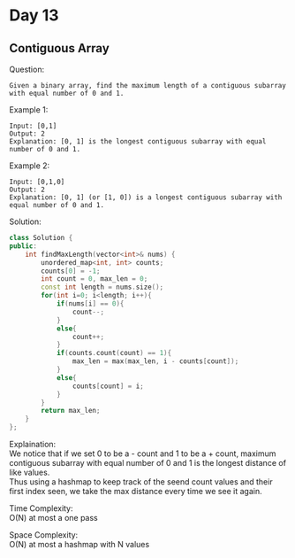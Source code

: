 # Day 13

## Contiguous Array

Question:  
```
Given a binary array, find the maximum length of a contiguous subarray with equal number of 0 and 1.
```

Example 1:  
```
Input: [0,1]
Output: 2
Explanation: [0, 1] is the longest contiguous subarray with equal number of 0 and 1.
```

Example 2:  
```
Input: [0,1,0]
Output: 2
Explanation: [0, 1] (or [1, 0]) is a longest contiguous subarray with equal number of 0 and 1.
```

Solution: 

```cpp
class Solution {
public:
    int findMaxLength(vector<int>& nums) {
        unordered_map<int, int> counts;
        counts[0] = -1;
        int count = 0, max_len = 0;
        const int length = nums.size();
        for(int i=0; i<length; i++){
            if(nums[i] == 0){
                count--;
            }
            else{
                count++;
            }
            if(counts.count(count) == 1){
                max_len = max(max_len, i - counts[count]);
            }
            else{
                counts[count] = i;
            }
        }
        return max_len;
    }
};
```

Explaination:  
We notice that if we set 0 to be a - count and 1 to be a + count, maximum contiguous subarray with equal number of 0 and 1 is the longest distance of like values.  
Thus using a hashmap to keep track of the seend count values and their first index seen, we take the max distance every time we see it again.  

Time Complexity:  
O(N) at most a one pass

Space Complexity:  
O(N) at most a hashmap with N values

